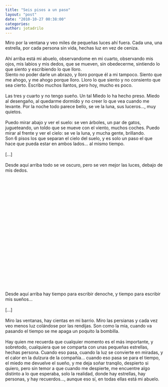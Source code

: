 ```yaml
---
title: "Seis pisos a un paso"
layout: "post"
date: "2010-10-27 00:38:00"
categories: 
author: jotadrilo
---
```


<div class="css-full-post-content js-full-post-content">
Miro por la ventana y veo miles de pequeñas luces ahí fuera. Cada una, una estrella, por cada persona sin vida, hechas luz en vez de ceniza. <br /><br />Ahí arriba está mi abuelo, observandome en mi cuarto, observando mis ojos, mis labios y mis dedos, que se mueven, sin obedecerme, sintiendo lo que siento y escribiendo lo que lloro. <br />Siento no poder darle un abrazo, y lloro porque él a mi tampoco. Siento que me ahogo, y me ahogo porque lloro. Lloro lo que siento y no consiento que sea cierto. Escribo muchos llantos, pero hoy, mucho es poco.<br /><br />Las tres y cuarto y no tengo sueño. Un tal Miedo lo ha hecho preso. Miedo al desengaño, al quedarme dormido y no creer lo que vea cuando me levante. Por la noche todo parece bello, se ve la luna, sus luceros..., muy quietos.<br /><br />Puedo mirar abajo y ver el suelo: se ven árboles, un par de gatos, jugueteando, un toldo que se mueve con el viento, muchos coches. Puedo mirar al frente y ver el cielo: se ve la luna, y mucha gente, brillando. <br />Son 6 pisos los que separan el cielo del suelo, y es solo un paso el que hace que pueda estar en ambos lados... al mismo tiempo.<br /><br />[...]<br /><br />Desde aquí arriba todo se ve oscuro, pero se ven mejor las luces, debajo de mis dedos.<br /><br /><object width="425" height="344"><param name="movie" value="http://www.youtube.com/v/60JRLz3TdM8?fs=1&amp;hl=es_ES&amp;rel=0"></param><param name="allowFullScreen" value="true"></param><param name="allowscriptaccess" value="always"></param><embed src="http://www.youtube.com/v/60JRLz3TdM8?fs=1&amp;hl=es_ES&amp;rel=0" type="application/x-shockwave-flash" allowscriptaccess="always" allowfullscreen="true" width="425" height="344"></embed></object><br /><br />Desde aquí arriba hay tiempo para escribir denoche, y tiempo para escribir mis sueños...<br /><br />[...]<br /><br />Miro las ventanas, hay cientas en mi barrio. Miro las persianas y cada vez veo menos luz colándose por las rendijas. Son como la mia, cuando va pasando el tiempo se me apaga un poquito la bombilla.<br /><br />Hay quien me recuerda que cualquier momento es el más importante, y sobretodo, cualquiera que se comparta con unas pequeñas estrellas, hechas persona. Cuando eso pasa, cuando la luz se convierte en miradas, y el calor en la dulzura de la compañía... cuando eso pasa se para el tiempo, el miedo me devuelve el sueño, y me deja soñar tranqilo, despierto si quiero, pero sin temor a que cuando me despierte, me encuentre algo distinto a lo que esperaba, solo la realidad, donde hay estrellas, hay personas, y hay recuerdos..., aunque eso sí, en todas ellas está mi abuelo.
</div>
